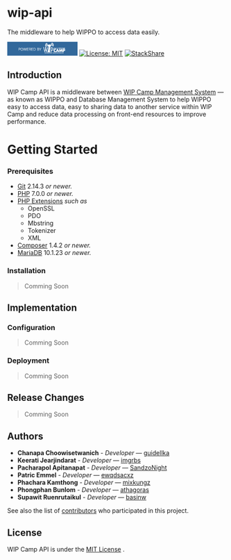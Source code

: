 # wip-api

The middleware to help WIPPO to access data easily.

[![Powered by WIP Camp](public/images/badges/badge-wipcamp.png)]()
[![License: MIT](https://img.shields.io/badge/License-MIT-yellow.svg)](https://opensource.org/licenses/MIT)
[![StackShare](https://img.shields.io/badge/tech-stack-0690fa.svg?style=flat)](https://stackshare.io/wipcamp/wip-api)

## Introduction

WIP Camp API is a middleware between [WIP Camp Management System](https://github.com/wipcamp/wip-wippo "Go to wip-wippo's GitHub repository.") &mdash; as known as WIPPO and Database Management System to help WIPPO easy to access data, easy to sharing data to another service within WIP Camp and reduce data processing on front-end resources to improve performance.

# Getting Started

### Prerequisites

- [Git](https://git-scm.com/) 2.14.3 *or newer.*
- [PHP](https://www.php.net/) 7.0.0 *or newer.*
- [PHP Extensions](https://php.net/manual/en/install.pecl.php) *such as*
  - OpenSSL
  - PDO
  - Mbstring
  - Tokenizer
  - XML
- [Composer](https://getcomposer.org/) 1.4.2 *or newer.*
- [MariaDB](https://mariadb.org/) 10.1.23 *or newer.*

### Installation

> Comming Soon

## Implementation

### Configuration

> Comming Soon

### Deployment

> Comming Soon

## Release Changes

> Comming Soon

## Authors

- **Chanapa Choowisetwanich** - *Developer* &mdash; [guidellka](https://github.com/guidellka "Go to Chanapa Choowisetwanich's GitHub profile.")
- **Keerati Jearjindarat** - *Developer* &mdash; [imgrbs](https://github.com/imgrbs "Go to Keerati Jearjindarat's GitHub profile.")
- **Pacharapol Apitanapat** - *Developer* &mdash; [SandzoNight](https://github.com/SandzoNight "Go to Pacharapol Apitanapat's GitHub profile.")
- **Patric Emmel** - *Developer* &mdash; [ewqdsacxz](https://github.com/ewqdsacxz "Go to Patric Emmel's GitHub profile.")
- **Phachara Kamthong** - *Developer* &mdash; [mixkungz](https://github.com/mixkungz "Go to Phachara Kamthong's GitHub profile.")
- **Phongphan Bunlom** - *Developer* &mdash; [athagoras](https://github.com/athagoras "Go to Phongphan Bunlom's GitHub profile.")
- **Supawit Ruenrutaikul** - *Developer* &mdash; [basinw](https://github.com/basinw "Go to Supawit Ruenruthaikul's GitHub profile.")


See also the list of [contributors](https://github.com/wipcamp/wip-api/contributors "Go to the contributors page of this repository.") who participated in this project.

## License

WIP Camp API is under the [MIT License](LICENSE.md "License Agreement for MIT License") .
